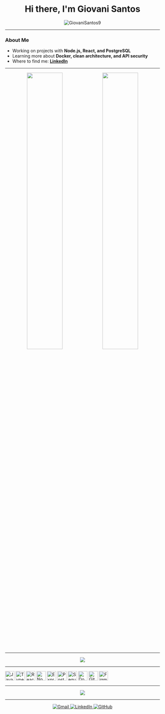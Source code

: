 <h1 align="center">Hi there, I'm Giovani Santos</h1>
<p align="center">
  <img src="https://komarev.com/ghpvc/?username=GiovaniSantos9&label=Profile%20views&color=0e75b6&style=flat" alt="GiovaniSantos9" />
</p>

---

### About Me

- Working on projects with **Node.js, React, and PostgreSQL**  
- Learning more about **Docker, clean architecture, and API security**  
- Where to find me: **[LinkedIn](https://www.linkedin.com/in/giovani-santos-14803b36a?utm_source=share&utm_campaign=share_via&utm_content=profile&utm_medium=android_app)**

---

<p align="center">
  <img width="48%" src="https://github-readme-stats.vercel.app/api?username=GiovaniSantos9&show_icons=true&theme=transparent&count_private=true&hide_border=false" />
  <img width="48%" src="https://github-readme-streak-stats.herokuapp.com/?user=GiovaniSantos9&theme=transparent&hide_border=false" />
</p>

---

<p align="center">
  <img src="https://github-readme-stats.vercel.app/api/top-langs/?username=GiovaniSantos9&layout=compact&theme=transparent&hide_border=false" />
</p>

---

<p align="left">
  <img src="https://cdn.jsdelivr.net/gh/devicons/devicon/icons/javascript/javascript-original.svg" height="30" alt="JavaScript" />
  <img src="https://cdn.jsdelivr.net/gh/devicons/devicon/icons/typescript/typescript-original.svg" height="30" alt="TypeScript" />
  <img src="https://cdn.jsdelivr.net/gh/devicons/devicon/icons/react/react-original.svg" height="30" alt="React" />
  <img src="https://cdn.jsdelivr.net/gh/devicons/devicon/icons/nodejs/nodejs-original.svg" height="30" alt="Node.js" />
  <img src="https://cdn.jsdelivr.net/gh/devicons/devicon/icons/express/express-original.svg" height="30" alt="Express" />
  <img src="https://cdn.jsdelivr.net/gh/devicons/devicon/icons/postgresql/postgresql-original.svg" height="30" alt="PostgreSQL" />
  <img src="https://cdn.jsdelivr.net/gh/devicons/devicon/icons/sequelize/sequelize-original.svg" height="30" alt="Sequelize" />
  <img src="https://cdn.jsdelivr.net/gh/devicons/devicon/icons/docker/docker-original.svg" height="30" alt="Docker" />
  <img src="https://cdn.jsdelivr.net/gh/devicons/devicon/icons/git/git-original.svg" height="30" alt="Git" />
  <img src="https://cdn.jsdelivr.net/gh/devicons/devicon/icons/figma/figma-original.svg" height="30" alt="Figma" />
</p>

---

<p align="center">
  <img src="https://readme-typing-svg.demolab.com?font=Fira+Code&duration=3000&pause=1000&color=00F7FF&center=true&vCenter=true&width=435&lines=Welcome+to+my+GitHub!;Check+out+my+projects+%F0%9F%9A%80" />
</p>

---

<p align="center">
  <a href="mailto:jiovanisantos9@gmail.com" target="_blank">
    <img src="https://img.shields.io/badge/Gmail-D14836?style=for-the-badge&logo=gmail&logoColor=white" alt="Gmail"/>
  </a>
  <a href="Confira o perfil de Giovani Santos no LinkedIn https://cv.linkedin.com/in/giovani-santos-14803b36a/" target="_blank">
    <img src="https://img.shields.io/badge/LinkedIn-0A66C2?style=for-the-badge&logo=linkedin&logoColor=white" alt="LinkedIn"/>
  </a>
  <a href="https://github.com/GiovaniSantos9" target="_blank">
    <img src="https://img.shields.io/badge/GitHub-171515?style=for-the-badge&logo=github&logoColor=white" alt="GitHub"/>
  </a>
</p>
